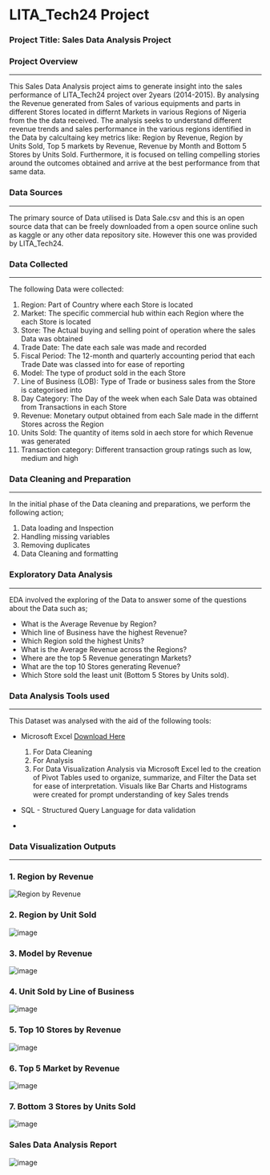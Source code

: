 # LITA_Tech24 Project

### Project Title: Sales Data Analysis Project

### Project Overview
---
This Sales Data Analysis project aims to generate insight into the sales performance of LITA_Tech24 project over 2years (2014-2015). By analysing the Revenue generated from Sales of various equipments and parts in different Stores located in differnt Markets in various Regions of Nigeria from the the data received. The analysis seeks to understand different revenue trends and sales performance in the various regions identified in the Data by calcultaing key metrics like: Region by Revenue, Region by Units Sold, Top 5 markets by Revenue, Revenue by Month and Bottom 5 Stores by Units Sold. Furthermore, it is focused on telling compelling stories around the outcomes obtained and arrive at the best performance from that same data.

### Data Sources
---
The primary source of Data utilised is Data Sale.csv and this is an open source data that can be freely downloaded from a open source online such as kaggle or any other data repository site. However this one was provided by LITA_Tech24.

### Data Collected
---
The following Data were collected:
  1. Region: Part of Country where each Store is located
  2. Market: The specific commercial hub within each Region where the each Store is located
  3. Store: The Actual buying and selling point of operation where the sales Data was obtained
  4. Trade Date: The date each sale was made and recorded
  5. Fiscal Period: The 12-month and quarterly accounting period that each Trade Date was classed into for ease of reporting
  6. Model: The type of product sold in the each Store
  7. Line of Business (LOB): Type of Trade or business sales from the Store is categorised into
  8. Day Category: The Day of the week when each Sale Data was obtained from Transactions in each Store
  9. Revenue: Monetary output obtained from each Sale made in the differnt Stores across the Region
  10. Units Sold: The quantity of items sold in aech store for which Revenue was generated
  11. Transaction category: Different transaction group ratings such as low, medium and high

### Data Cleaning and Preparation
---
In the initial phase of the Data cleaning and preparations, we perform the following action;
1. Data loading and Inspection
2. Handling missing variables
3. Removing duplicates
4. Data Cleaning and formatting

### Exploratory Data Analysis
---
EDA involved the exploring of the Data to answer some of the questions about the Data such as;
- What is the Average Revenue by Region?
- Which line of Business have the highest Revenue?
- Which Region sold the highest Units?
- What is the Average Revenue across the Regions?
- Where are the top 5 Revenue generatingn Markets?
- What are the top 10 Stores generating Revenue?
- Which Store sold the least unit (Bottom 5 Stores by Units sold).

### Data Analysis Tools used
---
This Dataset was analysed with the aid of the following tools:
- Microsoft Excel [Download Here](https://www.microsoft.com)
  1. For Data Cleaning
  2. For Analysis
  3. For Data Visualization
Analysis via Microsoft Excel led to the creation of Pivot Tables used to organize, summarize, and Filter the Data set for ease of interpretation.
Visuals like Bar Charts and Histograms were created for prompt understanding of key Sales trends
  
- SQL - Structured Query Language for data validation
- 

### Data Visualization Outputs
---
### 1. Region by Revenue
![Region by Revenue](https://github.com/user-attachments/assets/332d4a12-d8d3-4ae9-a042-02befc4abafd)

### 2. Region by Unit Sold
![image](https://github.com/user-attachments/assets/9d41f92f-d87f-44c9-a868-a8b073754bd5)

### 3. Model by Revenue
![image](https://github.com/user-attachments/assets/9dac227a-18d3-4361-a6e4-50c7741a8dcc)

### 4. Unit Sold by Line of Business
![image](https://github.com/user-attachments/assets/559bb267-5fc0-4446-b9ff-b52852f87c63)

### 5. Top 10 Stores by Revenue
![image](https://github.com/user-attachments/assets/1564c528-2cf9-468e-8c30-02d83bdd845e)

### 6. Top 5 Market by Revenue
![image](https://github.com/user-attachments/assets/6fa27155-8a87-432e-90b8-ac9d4c18b3cd)

### 7. Bottom 3 Stores by Units Sold
![image](https://github.com/user-attachments/assets/40afaf71-a7e8-48be-b064-c9186205da8f)

### Sales Data Analysis Report
![image](https://github.com/user-attachments/assets/d3d66e94-99a3-4955-b80e-8f9e4286ca52)












